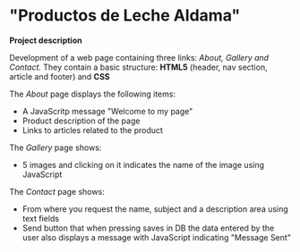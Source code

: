 # "Productos de Leche Aldama"
**Project description**

Development of a web page containing three links: *About, Gallery and Contact.* They contain a basic structure: **HTML5** (header, nav section, article and footer) and **CSS**

The *About* page displays the following items:

- A JavaScritp message "Welcome to my page"
- Product description of the page
- Links to articles related to the product

The *Gallery* page shows:

- 5 images and clicking on it indicates the name of the image using JavaScript

The *Contact* page shows:

- From where you request the name, subject and a description area using text fields 
- Send button that when pressing saves in DB the data entered by the user also displays a message with JavaScript indicating "Message Sent"